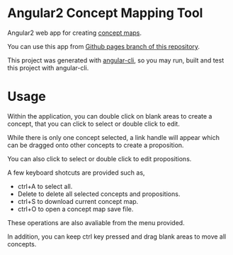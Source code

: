 # Angular2 Concept Mapping Tool

Angular2 web app for creating [concept maps](https://en.wikipedia.org/wiki/Concept_map).

You can use this app from [Github pages branch of this repository](https://cansn0w.github.io/angular2-concept-mapping/).

This project was generated with [angular-cli](https://github.com/angular/angular-cli), so you may run, built and test this project with angular-cli.

# Usage

Within the application, you can double click on blank areas to create a concept, that you can click to select or double click to edit.

While there is only one concept selected, a link handle will appear which can be dragged onto other concepts to create a proposition.

You can also click to select or double click to edit propositions.

A few keyboard shotcuts are provided such as,
 * ctrl+A to select all.
 * Delete to delete all selected concepts and propositions.
 * ctrl+S to download current concept map.
 * ctrl+O to open a concept map save file.

These operations are also avaliable from the menu provided.

In addition, you can keep ctrl key pressed and drag blank areas to move all concepts.
